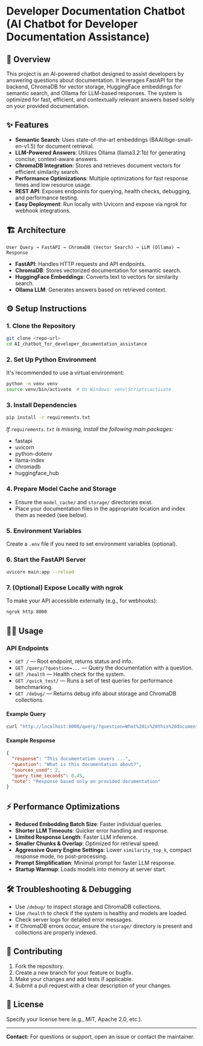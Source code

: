 # Developer Documentation Chatbot (AI Chatbot for Developer Documentation Assistance)

## 🚀 Overview
This project is an AI-powered chatbot designed to assist developers by answering questions about documentation. It leverages FastAPI for the backend, ChromaDB for vector storage, HuggingFace embeddings for semantic search, and Ollama for LLM-based responses. The system is optimized for fast, efficient, and contextually relevant answers based solely on your provided documentation.

## ✨ Features
- **Semantic Search**: Uses state-of-the-art embeddings (BAAI/bge-small-en-v1.5) for document retrieval.
- **LLM-Powered Answers**: Utilizes Ollama (llama3.2:1b) for generating concise, context-aware answers.
- **ChromaDB Integration**: Stores and retrieves document vectors for efficient similarity search.
- **Performance Optimizations**: Multiple optimizations for fast response times and low resource usage.
- **REST API**: Exposes endpoints for querying, health checks, debugging, and performance testing.
- **Easy Deployment**: Run locally with Uvicorn and expose via ngrok for webhook integrations.

## 🏗️ Architecture
```
User Query → FastAPI → ChromaDB (Vector Search) → LLM (Ollama) → Response
```
- **FastAPI**: Handles HTTP requests and API endpoints.
- **ChromaDB**: Stores vectorized documentation for semantic search.
- **HuggingFace Embeddings**: Converts text to vectors for similarity search.
- **Ollama LLM**: Generates answers based on retrieved context.

## ⚙️ Setup Instructions

### 1. Clone the Repository
```bash
git clone <repo-url>
cd AI_chatbot_for_developer_documentation_assistance
```

### 2. Set Up Python Environment
It's recommended to use a virtual environment:
```bash
python -m venv venv
source venv/bin/activate  # On Windows: venv\Scripts\activate
```

### 3. Install Dependencies
```bash
pip install -r requirements.txt
```
*If `requirements.txt` is missing, install the following main packages:*
- fastapi
- uvicorn
- python-dotenv
- llama-index
- chromadb
- huggingface_hub

### 4. Prepare Model Cache and Storage
- Ensure the `model_cache/` and `storage/` directories exist.
- Place your documentation files in the appropriate location and index them as needed (see below).

### 5. Environment Variables
Create a `.env` file if you need to set environment variables (optional).

### 6. Start the FastAPI Server
```bash
uvicorn main:app --reload
```

### 7. (Optional) Expose Locally with ngrok
To make your API accessible externally (e.g., for webhooks):
```bash
ngrok http 8000
```

## 🧑‍💻 Usage

### API Endpoints
- `GET /` — Root endpoint, returns status and info.
- `GET /query/?question=...` — Query the documentation with a question.
- `GET /health` — Health check for the system.
- `GET /quick_test/` — Runs a set of test queries for performance benchmarking.
- `GET /debug/` — Returns debug info about storage and ChromaDB collections.

#### Example Query
```bash
curl "http://localhost:8000/query/?question=What%20is%20this%20documentation%20about?"
```

#### Example Response
```json
{
  "response": "This documentation covers ...",
  "question": "What is this documentation about?",
  "sources_used": 2,
  "query_time_seconds": 0.45,
  "note": "Response based only on provided documentation"
}
```

## ⚡ Performance Optimizations
- **Reduced Embedding Batch Size**: Faster individual queries.
- **Shorter LLM Timeouts**: Quicker error handling and response.
- **Limited Response Length**: Faster LLM inference.
- **Smaller Chunks & Overlap**: Optimized for retrieval speed.
- **Aggressive Query Engine Settings**: Lower `similarity_top_k`, compact response mode, no post-processing.
- **Prompt Simplification**: Minimal prompt for faster LLM response.
- **Startup Warmup**: Loads models into memory at server start.

## 🛠️ Troubleshooting & Debugging
- Use `/debug/` to inspect storage and ChromaDB collections.
- Use `/health` to check if the system is healthy and models are loaded.
- Check server logs for detailed error messages.
- If ChromaDB errors occur, ensure the `storage/` directory is present and collections are properly indexed.

## 🤝 Contributing
1. Fork the repository.
2. Create a new branch for your feature or bugfix.
3. Make your changes and add tests if applicable.
4. Submit a pull request with a clear description of your changes.

## 📄 License
Specify your license here (e.g., MIT, Apache 2.0, etc.).

---

**Contact:** For questions or support, open an issue or contact the maintainer. 